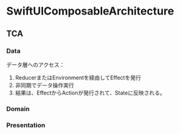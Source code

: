 # SwiftUIComposableArchitecture

## TCA

### Data

データ層へのアクセス：
1. ReducerまたはEnvironmentを経由してEffectを発行
2. 非同期でデータ操作実行
3. 結果は、EffectからActionが発行されて、Stateに反映される。

### Domain

### Presentation

